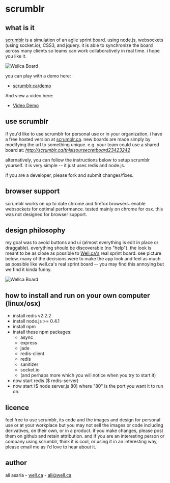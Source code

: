 scrumblr
========

what is it
----------
[scrumblr](http://scrumblr.ca) is a simulation of an agile sprint board. using node.js, websockets (using socket.io), CSS3, and jquery. it is able to synchronize the board across many clients so teams can work collaboratively in real time. i hope you like it.

![Wellca Board](http://scrumblr.ca/images/screenshot.png)

you can play with a demo here:

- [scrumblr.ca/demo](http://scrumblr.ca/demo)

And view a video here:

- [Video Demo](http://www.youtube.com/watch?v=gAKxyOh1zPk)

use scrumblr
------------

if you'd like to use scrumblr for personal use or in your organization, i have a free hosted version at [scrumblr.ca](http://scrumblr.ca). new boards are made simply by modifying the url to something unique. e.g. your team could use a shared board at: *http://scrumblr.ca/thisisoursecretboard23423242*

alternatively, you can follow the instructions below to setup scrumblr yourself. it is very simple -- it just uses redis and node.js.

if you are a developer, please fork and submit changes/fixes.

browser support
---------------

scrumblr works on up to date chrome and firefox browsers. enable websockets for optimal performance. tested mainly on chrome for osx. this was not designed for browser support.

design philosophy
-----------------
my goal was to avoid buttons and ui (almost everything is edit in place or draggable). everything should be discoverable (no "help"). the look is meant to be as close as possible to [Well.ca's](http://well.ca) real sprint board. see picture below. many of the decisions were to make the app look and feel as much as possible like well.ca's real sprint board -- you may find this annoying but we find it kinda funny.

![Wellca Board](http://scrumblr.ca/images/DSC_7093.jpg)


how to install and run on your own computer (linux/osx)
-------------------------------------------------------

- install redis v2.2.2
- install node.js >= 0.4.1
- install npm
- install these npm packages:
	- async
	- express
	- jade
	- redis-client
	- redis
	- sanitizer
	- socket.io
	- (and perhaps more which you will notice when you try to start it)
- now start redis ($ redis-server)
- now start ($ node server.js 80) where "80" is the port you want it to run on. 

licence
-------

feel free to use scrumblr, its code and the images and design for personal use or at your workplace but you may not sell the images or code including derivatives, on their own, or in a product. if you make changes, please post them on github and retain attribution. and if you are an interesting person or company using scrumblr, think it is cool, or using it in an interesting way, please email me as i'd love to hear about it.

author
------

ali asaria - [well.ca](http://well.ca) - ali@well.ca